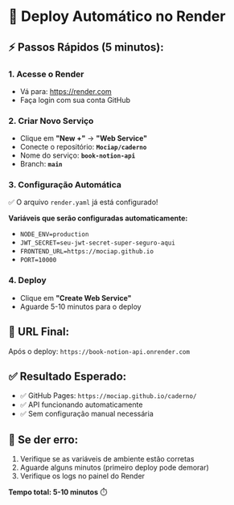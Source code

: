 # 🚀 Deploy Automático no Render

## ⚡ Passos Rápidos (5 minutos):

### 1. **Acesse o Render**
   - Vá para: https://render.com
   - Faça login com sua conta GitHub

### 2. **Criar Novo Serviço**
   - Clique em **"New +"** → **"Web Service"**
   - Conecte o repositório: **`Mociap/caderno`**
   - Nome do serviço: **`book-notion-api`**
   - Branch: **`main`**

### 3. **Configuração Automática**
   ✅ O arquivo `render.yaml` já está configurado!
   
   **Variáveis que serão configuradas automaticamente:**
   - `NODE_ENV=production`
   - `JWT_SECRET=seu-jwt-secret-super-seguro-aqui`
   - `FRONTEND_URL=https://mociap.github.io`
   - `PORT=10000`

### 4. **Deploy**
   - Clique em **"Create Web Service"**
   - Aguarde 5-10 minutos para o deploy

## 🎯 **URL Final:**
Após o deploy: `https://book-notion-api.onrender.com`

## ✅ **Resultado Esperado:**
- ✅ GitHub Pages: `https://mociap.github.io/caderno/`
- ✅ API funcionando automaticamente
- ✅ Sem configuração manual necessária

## 🔧 **Se der erro:**
1. Verifique se as variáveis de ambiente estão corretas
2. Aguarde alguns minutos (primeiro deploy pode demorar)
3. Verifique os logs no painel do Render

**Tempo total: 5-10 minutos** ⏱️